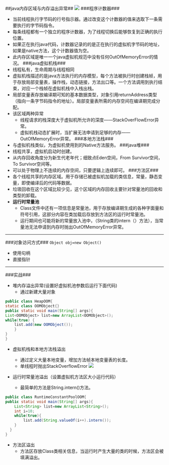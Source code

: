 ##java内存区域与内存溢出异常##
![](http://www.myexception.cn/img/2013/12/27/11283661.jpg)
###程序计数器###
* 当前线程执行字节码的行号指示器。通过改变这个计数器的值来选取下一条需要执行的字节码指令。
* 每条线程都有一个独立的程序计数器，为了线程切换后能够恢复到正确的执行位置。
* 如果正在执行java代码，计数器记录的的是正在执行的虚拟机字节码的地址，如果是native方法，这个计数器值为空。
* 此内存区域是唯一一个java虚拟机规范中没有任何OutOfMemoryError的情况。
###java虚拟机栈###
* 线程私有，生命周期与线程相同
* 虚拟机栈描述的是java方法执行的内存模型，每个方法被执行时创建栈帧，用于存放局部变量表，操作栈，动态链接，方法出口等。一个方法调用到执行结束，对应一个栈帧在虚拟机栈中入栈出栈。
* 局部变量表存放编译期可知的基本数据类型，对象引用returnAddress类型（指向一条字节码指令的地址）。局部变量表所需的内存空间在编译期完成分配。
* 该区域两种异常
	* 线程请求的栈深度大于虚拟机所允许的深度——StackOverFlowError异常。
	* 虚拟机栈动态扩展时，当扩展无法申请到足够的内存——OutOfMemoryError异常。
###本地方法栈###
* 与虚拟机栈类似，为虚拟机使用到的Native方法服务。
###java堆###
* 线程共享，虚拟机启动时创建。 
* 从内存回收角度分为新生代老年代；细致点Eden空间，From Survivor空间，To Survivor空间等。
* 可以处于物理上不连续的内存空间，只要逻辑上连续即可。
###方法区###
* 各个线程共享的内存区域。用于存储已被虚拟机加载的类信息，常量，静态变量，即使编译后的代码等数据。
* 垃圾回收在这个区域比较少见，这个区域的内存回收主要针对常量池的回收和类型的卸载。
* **运行时常量池**
	* Class文件中还有一项信息是常量池，用于存放编译期生成的各种字面量和符号引用，这部分内容在类加载后存放到方法区的运行时常量池。
	* 运行期间也可能将新的常量放入池中，（String类的intern（）方法），当常量池无法申请到内存时抛出OutOfMemoryError异常。
***
###对象访问方式###
    `Object obj=new Object()`
* 使用句柄
* 直接指针
***
###实战###
* 堆内存溢出异常(设置好虚拟机池参数后运行下面代码)
	* 通过新建大量对象
 
```java
public class HeapOOM{
static class OOMObject{}
public static void main(String[] args){
List<OOMObject> list=new ArrayList<OOMObject>();
while(true) {
    list.add(new OOMObject());
    }
}    
}

```

* 虚拟机栈和本地方法栈溢出

	* 通过定义大量本地变量，增加方法帧本地变量表的长度。
	* 单线程时抛出StackOverflowError
	![](http://i.imgur.com/l2c3gIY.png)

* 运行时常量池溢出（设置虚拟机方法区大小运行代码）
	* 最简单的方法是String.intern()方法。
```java
public class RuntimeConstantPoolOOM{
public static void main(String[] args){
	List<String> list=new ArrayList<String>();
	int i=10;
	while(true){
		list.add(String.valueOf(i++).intern());
	}
  }
}
```
* 方法区溢出
  * 方法区存放Class类相关信息，当运行时产生大量的类的时候，方法区会被填满溢出。
